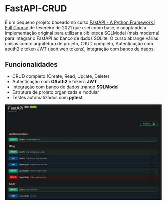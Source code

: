 # FastAPI-CRUD

É um pequeno projeto baseado no curso [FastAPI - A Python Framework | Full Course](https://www.youtube.com/watch?v=7t2alSnE2-I) de fevereiro de 2021 que usei como base, e adaptando a implementação original para utilizar a biblioteca SQLModel (mais moderna) para integrar o FastAPI ao banco de dados SQLite. O curso abrange várias coisas como: arquitetura de projeto, CRUD completo, Autenticação com aouth2 e token JWT (json web tokens), integração com banco de dados.

## Funcionalidades
- CRUD completo (Create, Read, Update, Delete)  
- Autenticação com **OAuth2** e tokens **JWT**  
- Integração com banco de dados usando **SQLModel**  
- Estrutura de projeto organizada e modular  
- Testes automatizados com **pytest**

![](img/docs.png)
